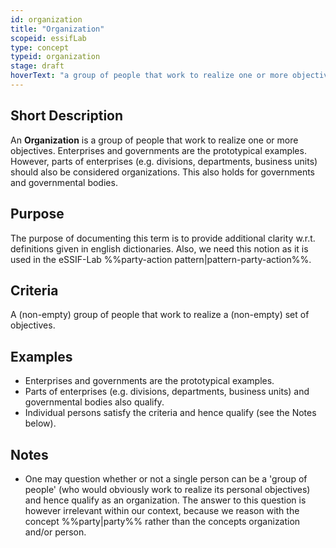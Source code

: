 ```yaml
---
id: organization
title: "Organization"
scopeid: essifLab
type: concept
typeid: organization
stage: draft
hoverText: "a group of people that work to realize one or more objectives"
---
```


## Short Description
<!--REQUIRED--in 1-3 sentences that describe the concept to a layperson with reasonable accuracy.-->
An **Organization** is a group of people that work to realize one or more objectives. Enterprises and governments are the prototypical examples. However, parts of enterprises (e.g. divisions, departments, business units) should also be considered organizations. This also holds for governments and governmental bodies.

## Purpose
<!--Describe why the concept is needed. What purposes does it serve? What can you do with it that you cannot do (as well) without it? What objectives does it help realize? Why is this concept relevant within its scope of definition?-->
The purpose of documenting this term is to provide additional clarity w.r.t. definitions given in english dictionaries. Also, we need this notion as it is used in the eSSIF-Lab %%party-action pattern|pattern-party-action%%.

## Criteria
A (non-empty) group of people that work to realize a (non-empty) set of objectives.

## Examples
<!--Provide a few sentences in which you give examples that obviously qualify as instances of `<New Term>`, and that do NOT obviously qualify. Also, provide examples that are not (so) obvious, but help users to better understand its intension.-->
- Enterprises and governments are the prototypical examples.
- Parts of enterprises (e.g. divisions, departments, business units) and governmental bodies also qualify.
- Individual persons satisfy the criteria and hence qualify (see the Notes below). 

## Notes
<!--This (optional) section is the place to put anything for which there is no other good place to put it.-->
- One may question whether or not a single person can be a 'group of people' (who would obviously work to realize its personal objectives) and hence qualify as an organization. The answer to this question is however irrelevant within our context, because we reason with the concept %%party|party%% rather than the concepts organization and/or person.
